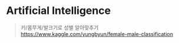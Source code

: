 # Artificial Intelligence

> 키/몸무게/발크기로 성별 알아맞추기
> https://www.kaggle.com/yungbyun/female-male-classification
